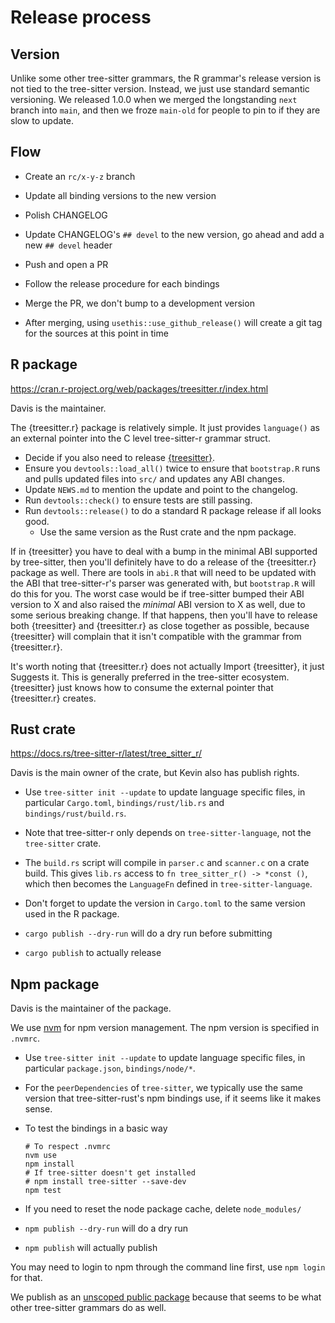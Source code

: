 # Release process

## Version

Unlike some other tree-sitter grammars, the R grammar's release version is not tied to the tree-sitter version. Instead, we just use standard semantic versioning. We released 1.0.0 when we merged the longstanding `next` branch into `main`, and then we froze `main-old` for people to pin to if they are slow to update.

## Flow

-   Create an `rc/x-y-z` branch

-   Update all binding versions to the new version

-   Polish CHANGELOG

-   Update CHANGELOG's `## devel` to the new version, go ahead and add a new `## devel` header

-   Push and open a PR

-   Follow the release procedure for each bindings

-   Merge the PR, we don't bump to a development version

-   After merging, using `usethis::use_github_release()` will create a git tag for the sources at this point in time

## R package

<https://cran.r-project.org/web/packages/treesitter.r/index.html>

Davis is the maintainer.

The {treesitter.r} package is relatively simple. It just provides `language()` as an external pointer into the C level tree-sitter-r grammar struct.

-   Decide if you also need to release [{treesitter}](https://github.com/DavisVaughan/r-tree-sitter).
-   Ensure you `devtools::load_all()` twice to ensure that `bootstrap.R` runs and pulls updated files into `src/` and updates any ABI changes.
-   Update `NEWS.md` to mention the update and point to the changelog.
-   Run `devtools::check()` to ensure tests are still passing.
-   Run `devtools::release()` to do a standard R package release if all looks good.
    -   Use the same version as the Rust crate and the npm package.

If in {treesitter} you have to deal with a bump in the minimal ABI supported by tree-sitter, then you'll definitely have to do a release of the {treesitter.r} package as well. There are tools in `abi.R` that will need to be updated with the ABI that tree-sitter-r's parser was generated with, but `bootstrap.R` will do this for you. The worst case would be if tree-sitter bumped their ABI version to X and also raised the *minimal* ABI version to X as well, due to some serious breaking change. If that happens, then you'll have to release both {treesitter} and {treesitter.r} as close together as possible, because {treesitter} will complain that it isn't compatible with the grammar from {treesitter.r}.

It's worth noting that {treesitter.r} does not actually Import {treesitter}, it just Suggests it. This is generally preferred in the tree-sitter ecosystem. {treesitter} just knows how to consume the external pointer that {treesitter.r} creates.

## Rust crate

<https://docs.rs/tree-sitter-r/latest/tree_sitter_r/>

Davis is the main owner of the crate, but Kevin also has publish rights.

-   Use `tree-sitter init --update` to update language specific files, in particular `Cargo.toml`, `bindings/rust/lib.rs` and `bindings/rust/build.rs`.

-   Note that tree-sitter-r only depends on `tree-sitter-language`, not the `tree-sitter` crate.

-   The `build.rs` script will compile in `parser.c` and `scanner.c` on a crate build. This gives `lib.rs` access to `fn tree_sitter_r() -> *const ()`, which then becomes the `LanguageFn` defined in `tree-sitter-language`.

-   Don't forget to update the version in `Cargo.toml` to the same version used in the R package.

-   `cargo publish --dry-run` will do a dry run before submitting

-   `cargo publish` to actually release

## Npm package

Davis is the maintainer of the package.

We use [nvm](https://github.com/nvm-sh/nvm) for npm version management. The npm version is specified in `.nvmrc`.

-   Use `tree-sitter init --update` to update language specific files, in particular `package.json`, `bindings/node/*`.

-   For the `peerDependencies` of `tree-sitter`, we typically use the same version that tree-sitter-rust's npm bindings use, if it seems like it makes sense.

-   To test the bindings in a basic way

    ```
    # To respect .nvmrc
    nvm use
    npm install
    # If tree-sitter doesn't get installed
    # npm install tree-sitter --save-dev
    npm test
    ```

-   If you need to reset the node package cache, delete `node_modules/`

-   `npm publish --dry-run` will do a dry run

-   `npm publish` will actually publish

You may need to login to npm through the command line first, use `npm login` for that.

We publish as an [unscoped public package](https://docs.npmjs.com/creating-and-publishing-unscoped-public-packages) because that seems to be what other tree-sitter grammars do as well.
